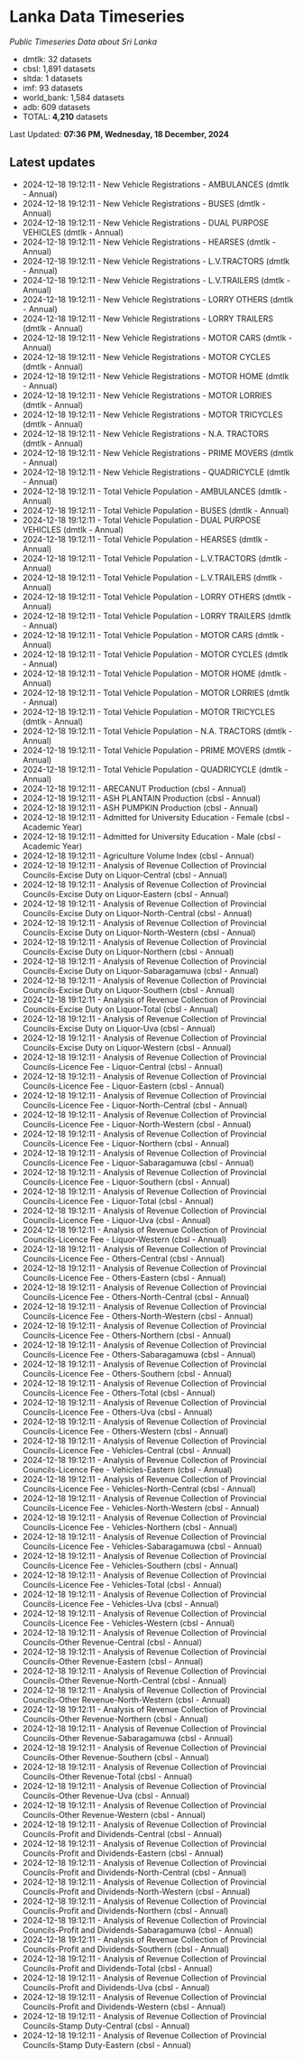 # Lanka Data Timeseries
*Public Timeseries Data about Sri Lanka*

* dmtlk: 32 datasets
* cbsl: 1,891 datasets
* sltda: 1 datasets
* imf: 93 datasets
* world_bank: 1,584 datasets
* adb: 609 datasets
* TOTAL: **4,210** datasets

Last Updated: **07:36 PM, Wednesday, 18 December, 2024**

## Latest updates

* 2024-12-18 19:12:11 - New Vehicle Registrations - AMBULANCES (dmtlk - Annual)
* 2024-12-18 19:12:11 - New Vehicle Registrations - BUSES (dmtlk - Annual)
* 2024-12-18 19:12:11 - New Vehicle Registrations - DUAL PURPOSE VEHICLES (dmtlk - Annual)
* 2024-12-18 19:12:11 - New Vehicle Registrations - HEARSES (dmtlk - Annual)
* 2024-12-18 19:12:11 - New Vehicle Registrations - L.V.TRACTORS (dmtlk - Annual)
* 2024-12-18 19:12:11 - New Vehicle Registrations - L.V.TRAILERS (dmtlk - Annual)
* 2024-12-18 19:12:11 - New Vehicle Registrations - LORRY OTHERS (dmtlk - Annual)
* 2024-12-18 19:12:11 - New Vehicle Registrations - LORRY TRAILERS (dmtlk - Annual)
* 2024-12-18 19:12:11 - New Vehicle Registrations - MOTOR CARS (dmtlk - Annual)
* 2024-12-18 19:12:11 - New Vehicle Registrations - MOTOR CYCLES (dmtlk - Annual)
* 2024-12-18 19:12:11 - New Vehicle Registrations - MOTOR HOME (dmtlk - Annual)
* 2024-12-18 19:12:11 - New Vehicle Registrations - MOTOR LORRIES (dmtlk - Annual)
* 2024-12-18 19:12:11 - New Vehicle Registrations - MOTOR TRICYCLES (dmtlk - Annual)
* 2024-12-18 19:12:11 - New Vehicle Registrations - N.A. TRACTORS (dmtlk - Annual)
* 2024-12-18 19:12:11 - New Vehicle Registrations - PRIME MOVERS (dmtlk - Annual)
* 2024-12-18 19:12:11 - New Vehicle Registrations - QUADRICYCLE (dmtlk - Annual)
* 2024-12-18 19:12:11 - Total Vehicle Population - AMBULANCES (dmtlk - Annual)
* 2024-12-18 19:12:11 - Total Vehicle Population - BUSES (dmtlk - Annual)
* 2024-12-18 19:12:11 - Total Vehicle Population - DUAL PURPOSE VEHICLES (dmtlk - Annual)
* 2024-12-18 19:12:11 - Total Vehicle Population - HEARSES (dmtlk - Annual)
* 2024-12-18 19:12:11 - Total Vehicle Population - L.V.TRACTORS (dmtlk - Annual)
* 2024-12-18 19:12:11 - Total Vehicle Population - L.V.TRAILERS (dmtlk - Annual)
* 2024-12-18 19:12:11 - Total Vehicle Population - LORRY OTHERS (dmtlk - Annual)
* 2024-12-18 19:12:11 - Total Vehicle Population - LORRY TRAILERS (dmtlk - Annual)
* 2024-12-18 19:12:11 - Total Vehicle Population - MOTOR CARS (dmtlk - Annual)
* 2024-12-18 19:12:11 - Total Vehicle Population - MOTOR CYCLES (dmtlk - Annual)
* 2024-12-18 19:12:11 - Total Vehicle Population - MOTOR HOME (dmtlk - Annual)
* 2024-12-18 19:12:11 - Total Vehicle Population - MOTOR LORRIES (dmtlk - Annual)
* 2024-12-18 19:12:11 - Total Vehicle Population - MOTOR TRICYCLES (dmtlk - Annual)
* 2024-12-18 19:12:11 - Total Vehicle Population - N.A. TRACTORS (dmtlk - Annual)
* 2024-12-18 19:12:11 - Total Vehicle Population - PRIME MOVERS (dmtlk - Annual)
* 2024-12-18 19:12:11 - Total Vehicle Population - QUADRICYCLE (dmtlk - Annual)
* 2024-12-18 19:12:11 - ARECANUT Production (cbsl - Annual)
* 2024-12-18 19:12:11 - ASH PLANTAIN Production (cbsl - Annual)
* 2024-12-18 19:12:11 - ASH PUMPKIN Production (cbsl - Annual)
* 2024-12-18 19:12:11 - Admitted for University Education - Female (cbsl - Academic Year)
* 2024-12-18 19:12:11 - Admitted for University Education - Male (cbsl - Academic Year)
* 2024-12-18 19:12:11 - Agriculture Volume Index (cbsl - Annual)
* 2024-12-18 19:12:11 - Analysis of Revenue Collection of Provincial Councils-Excise Duty on Liquor-Central (cbsl - Annual)
* 2024-12-18 19:12:11 - Analysis of Revenue Collection of Provincial Councils-Excise Duty on Liquor-Eastern (cbsl - Annual)
* 2024-12-18 19:12:11 - Analysis of Revenue Collection of Provincial Councils-Excise Duty on Liquor-North-Central (cbsl - Annual)
* 2024-12-18 19:12:11 - Analysis of Revenue Collection of Provincial Councils-Excise Duty on Liquor-North-Western (cbsl - Annual)
* 2024-12-18 19:12:11 - Analysis of Revenue Collection of Provincial Councils-Excise Duty on Liquor-Northern (cbsl - Annual)
* 2024-12-18 19:12:11 - Analysis of Revenue Collection of Provincial Councils-Excise Duty on Liquor-Sabaragamuwa (cbsl - Annual)
* 2024-12-18 19:12:11 - Analysis of Revenue Collection of Provincial Councils-Excise Duty on Liquor-Southern (cbsl - Annual)
* 2024-12-18 19:12:11 - Analysis of Revenue Collection of Provincial Councils-Excise Duty on Liquor-Total (cbsl - Annual)
* 2024-12-18 19:12:11 - Analysis of Revenue Collection of Provincial Councils-Excise Duty on Liquor-Uva (cbsl - Annual)
* 2024-12-18 19:12:11 - Analysis of Revenue Collection of Provincial Councils-Excise Duty on Liquor-Western (cbsl - Annual)
* 2024-12-18 19:12:11 - Analysis of Revenue Collection of Provincial Councils-Licence Fee - Liquor-Central (cbsl - Annual)
* 2024-12-18 19:12:11 - Analysis of Revenue Collection of Provincial Councils-Licence Fee - Liquor-Eastern (cbsl - Annual)
* 2024-12-18 19:12:11 - Analysis of Revenue Collection of Provincial Councils-Licence Fee - Liquor-North-Central (cbsl - Annual)
* 2024-12-18 19:12:11 - Analysis of Revenue Collection of Provincial Councils-Licence Fee - Liquor-North-Western (cbsl - Annual)
* 2024-12-18 19:12:11 - Analysis of Revenue Collection of Provincial Councils-Licence Fee - Liquor-Northern (cbsl - Annual)
* 2024-12-18 19:12:11 - Analysis of Revenue Collection of Provincial Councils-Licence Fee - Liquor-Sabaragamuwa (cbsl - Annual)
* 2024-12-18 19:12:11 - Analysis of Revenue Collection of Provincial Councils-Licence Fee - Liquor-Southern (cbsl - Annual)
* 2024-12-18 19:12:11 - Analysis of Revenue Collection of Provincial Councils-Licence Fee - Liquor-Total (cbsl - Annual)
* 2024-12-18 19:12:11 - Analysis of Revenue Collection of Provincial Councils-Licence Fee - Liquor-Uva (cbsl - Annual)
* 2024-12-18 19:12:11 - Analysis of Revenue Collection of Provincial Councils-Licence Fee - Liquor-Western (cbsl - Annual)
* 2024-12-18 19:12:11 - Analysis of Revenue Collection of Provincial Councils-Licence Fee - Others-Central (cbsl - Annual)
* 2024-12-18 19:12:11 - Analysis of Revenue Collection of Provincial Councils-Licence Fee - Others-Eastern (cbsl - Annual)
* 2024-12-18 19:12:11 - Analysis of Revenue Collection of Provincial Councils-Licence Fee - Others-North-Central (cbsl - Annual)
* 2024-12-18 19:12:11 - Analysis of Revenue Collection of Provincial Councils-Licence Fee - Others-North-Western (cbsl - Annual)
* 2024-12-18 19:12:11 - Analysis of Revenue Collection of Provincial Councils-Licence Fee - Others-Northern (cbsl - Annual)
* 2024-12-18 19:12:11 - Analysis of Revenue Collection of Provincial Councils-Licence Fee - Others-Sabaragamuwa (cbsl - Annual)
* 2024-12-18 19:12:11 - Analysis of Revenue Collection of Provincial Councils-Licence Fee - Others-Southern (cbsl - Annual)
* 2024-12-18 19:12:11 - Analysis of Revenue Collection of Provincial Councils-Licence Fee - Others-Total (cbsl - Annual)
* 2024-12-18 19:12:11 - Analysis of Revenue Collection of Provincial Councils-Licence Fee - Others-Uva (cbsl - Annual)
* 2024-12-18 19:12:11 - Analysis of Revenue Collection of Provincial Councils-Licence Fee - Others-Western (cbsl - Annual)
* 2024-12-18 19:12:11 - Analysis of Revenue Collection of Provincial Councils-Licence Fee - Vehicles-Central (cbsl - Annual)
* 2024-12-18 19:12:11 - Analysis of Revenue Collection of Provincial Councils-Licence Fee - Vehicles-Eastern (cbsl - Annual)
* 2024-12-18 19:12:11 - Analysis of Revenue Collection of Provincial Councils-Licence Fee - Vehicles-North-Central (cbsl - Annual)
* 2024-12-18 19:12:11 - Analysis of Revenue Collection of Provincial Councils-Licence Fee - Vehicles-North-Western (cbsl - Annual)
* 2024-12-18 19:12:11 - Analysis of Revenue Collection of Provincial Councils-Licence Fee - Vehicles-Northern (cbsl - Annual)
* 2024-12-18 19:12:11 - Analysis of Revenue Collection of Provincial Councils-Licence Fee - Vehicles-Sabaragamuwa (cbsl - Annual)
* 2024-12-18 19:12:11 - Analysis of Revenue Collection of Provincial Councils-Licence Fee - Vehicles-Southern (cbsl - Annual)
* 2024-12-18 19:12:11 - Analysis of Revenue Collection of Provincial Councils-Licence Fee - Vehicles-Total (cbsl - Annual)
* 2024-12-18 19:12:11 - Analysis of Revenue Collection of Provincial Councils-Licence Fee - Vehicles-Uva (cbsl - Annual)
* 2024-12-18 19:12:11 - Analysis of Revenue Collection of Provincial Councils-Licence Fee - Vehicles-Western (cbsl - Annual)
* 2024-12-18 19:12:11 - Analysis of Revenue Collection of Provincial Councils-Other Revenue-Central (cbsl - Annual)
* 2024-12-18 19:12:11 - Analysis of Revenue Collection of Provincial Councils-Other Revenue-Eastern (cbsl - Annual)
* 2024-12-18 19:12:11 - Analysis of Revenue Collection of Provincial Councils-Other Revenue-North-Central (cbsl - Annual)
* 2024-12-18 19:12:11 - Analysis of Revenue Collection of Provincial Councils-Other Revenue-North-Western (cbsl - Annual)
* 2024-12-18 19:12:11 - Analysis of Revenue Collection of Provincial Councils-Other Revenue-Northern (cbsl - Annual)
* 2024-12-18 19:12:11 - Analysis of Revenue Collection of Provincial Councils-Other Revenue-Sabaragamuwa (cbsl - Annual)
* 2024-12-18 19:12:11 - Analysis of Revenue Collection of Provincial Councils-Other Revenue-Southern (cbsl - Annual)
* 2024-12-18 19:12:11 - Analysis of Revenue Collection of Provincial Councils-Other Revenue-Total (cbsl - Annual)
* 2024-12-18 19:12:11 - Analysis of Revenue Collection of Provincial Councils-Other Revenue-Uva (cbsl - Annual)
* 2024-12-18 19:12:11 - Analysis of Revenue Collection of Provincial Councils-Other Revenue-Western (cbsl - Annual)
* 2024-12-18 19:12:11 - Analysis of Revenue Collection of Provincial Councils-Profit and Dividends-Central (cbsl - Annual)
* 2024-12-18 19:12:11 - Analysis of Revenue Collection of Provincial Councils-Profit and Dividends-Eastern (cbsl - Annual)
* 2024-12-18 19:12:11 - Analysis of Revenue Collection of Provincial Councils-Profit and Dividends-North-Central (cbsl - Annual)
* 2024-12-18 19:12:11 - Analysis of Revenue Collection of Provincial Councils-Profit and Dividends-North-Western (cbsl - Annual)
* 2024-12-18 19:12:11 - Analysis of Revenue Collection of Provincial Councils-Profit and Dividends-Northern (cbsl - Annual)
* 2024-12-18 19:12:11 - Analysis of Revenue Collection of Provincial Councils-Profit and Dividends-Sabaragamuwa (cbsl - Annual)
* 2024-12-18 19:12:11 - Analysis of Revenue Collection of Provincial Councils-Profit and Dividends-Southern (cbsl - Annual)
* 2024-12-18 19:12:11 - Analysis of Revenue Collection of Provincial Councils-Profit and Dividends-Total (cbsl - Annual)
* 2024-12-18 19:12:11 - Analysis of Revenue Collection of Provincial Councils-Profit and Dividends-Uva (cbsl - Annual)
* 2024-12-18 19:12:11 - Analysis of Revenue Collection of Provincial Councils-Profit and Dividends-Western (cbsl - Annual)
* 2024-12-18 19:12:11 - Analysis of Revenue Collection of Provincial Councils-Stamp Duty-Central (cbsl - Annual)
* 2024-12-18 19:12:11 - Analysis of Revenue Collection of Provincial Councils-Stamp Duty-Eastern (cbsl - Annual)